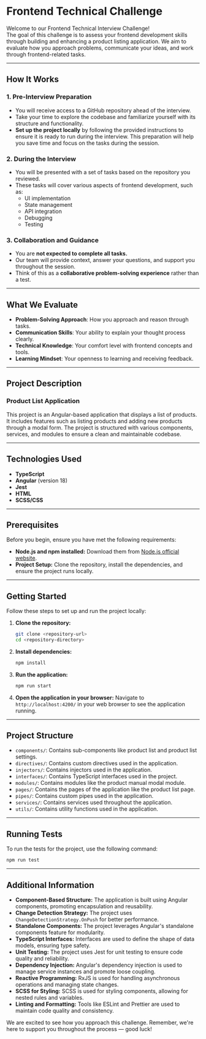 # **Frontend Technical Challenge**

Welcome to our Frontend Technical Interview Challenge!  
The goal of this challenge is to assess your frontend development skills through building and enhancing a product listing application. We aim to evaluate how you approach problems, communicate your ideas, and work through frontend-related tasks.

---

## **How It Works**

### **1. Pre-Interview Preparation**
- You will receive access to a GitHub repository ahead of the interview.
- Take your time to explore the codebase and familiarize yourself with its structure and functionality.
- **Set up the project locally** by following the provided instructions to ensure it is ready to run during the interview. This preparation will help you save time and focus on the tasks during the session.

### **2. During the Interview**
- You will be presented with a set of tasks based on the repository you reviewed.
- These tasks will cover various aspects of frontend development, such as:
    - UI implementation
    - State management
    - API integration
    - Debugging
    - Testing

### **3. Collaboration and Guidance**
- You are **not expected to complete all tasks.**
- Our team will provide context, answer your questions, and support you throughout the session.
- Think of this as a **collaborative problem-solving experience** rather than a test.

---

## **What We Evaluate**
- **Problem-Solving Approach**: How you approach and reason through tasks.
- **Communication Skills**: Your ability to explain your thought process clearly.
- **Technical Knowledge**: Your comfort level with frontend concepts and tools.
- **Learning Mindset**: Your openness to learning and receiving feedback.

---

## **Project Description**

### **Product List Application**
This project is an Angular-based application that displays a list of products.  
It includes features such as listing products and adding new products through a modal form. The project is structured with various components, services, and modules to ensure a clean and maintainable codebase.

---

## **Technologies Used**
- **TypeScript**
- **Angular** (version 18)
- **Jest**
- **HTML**
- **SCSS/CSS**

---

## **Prerequisites**
Before you begin, ensure you have met the following requirements:

- **Node.js and npm installed:** Download them from [Node.js official website](https://nodejs.org/).
- **Project Setup:** Clone the repository, install the dependencies, and ensure the project runs locally.

---

## Getting Started

Follow these steps to set up and run the project locally:

1. **Clone the repository:**
   ```sh
   git clone <repository-url>
   cd <repository-directory>
   ```

2. **Install dependencies:**
   ```sh
   npm install
   ```

3. **Run the application:**
   ```sh
   npm run start
   ```

4. **Open the application in your browser:**
   Navigate to `http://localhost:4200/` in your web browser to see the application running.

---

## Project Structure

- `components/`: Contains sub-components like product list and product list settings.
- `directives/`: Contains custom directives used in the application.
- `injectors/`: Contains injectors used in the application.
- `interfaces/`: Contains TypeScript interfaces used in the project.
- `modules/`: Contains modules like the product manual modal module.
- `pages/`: Contains the pages of the application like the product list page.
- `pipes/`: Contains custom pipes used in the application.
- `services/`: Contains services used throughout the application.
- `utils/`: Contains utility functions used in the application.

---

## Running Tests

To run the tests for the project, use the following command:
```sh
npm run test
```

---

## Additional Information

- **Component-Based Structure:** The application is built using Angular components, promoting encapsulation and reusability.
- **Change Detection Strategy:** The project uses `ChangeDetectionStrategy.OnPush` for better performance.
- **Standalone Components:** The project leverages Angular's standalone components feature for modularity.
- **TypeScript Interfaces:** Interfaces are used to define the shape of data models, ensuring type safety.
- **Unit Testing:** The project uses Jest for unit testing to ensure code quality and reliability.
- **Dependency Injection:** Angular's dependency injection is used to manage service instances and promote loose coupling.
- **Reactive Programming:** RxJS is used for handling asynchronous operations and managing state changes.
- **SCSS for Styling:** SCSS is used for styling components, allowing for nested rules and variables.
- **Linting and Formatting:** Tools like ESLint and Prettier are used to maintain code quality and consistency.

We are excited to see how you approach this challenge. Remember, we're here to support you throughout the process — good luck!
